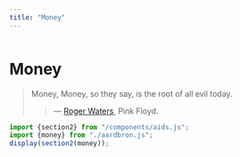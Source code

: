 ```yaml
---
title: "Money"
---
```

~~~js
~~~

# Money
> Money, Money, so they say, is the root of all evil today.
> > — [Roger Waters](https://en.wikipedia.org/wiki/Money_(Pink_Floyd_song)), Pink Floyd.
~~~js
import {section2} from "/components/aids.js";
import {money} from "./aardbron.js";
display(section2(money));
~~~